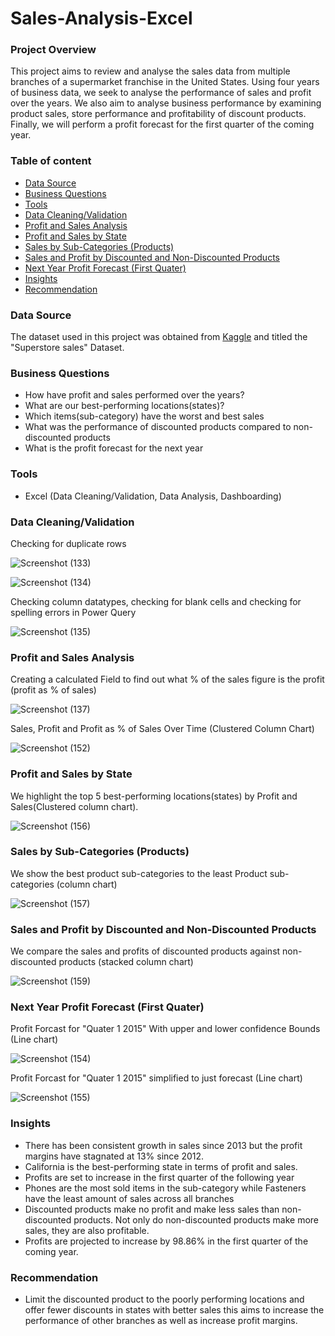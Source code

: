 # Sales-Analysis-Excel

### Project Overview
This project aims to review and analyse the sales data from multiple branches of a supermarket franchise in the United States. Using four years of business data, we seek to analyse the performance of sales and profit over the years. We also aim to analyse business performance by examining product sales, store performance and profitability of discount products. Finally, we will perform a profit forecast for the first quarter of the coming year.

### Table of content
- [Data Source](#data-source)
- [Business Questions](#business-questions)
- [Tools](#tools)
- [Data Cleaning/Validation](#data-cleaningvalidation)
- [Profit and Sales Analysis](#profit-and-sales-analysis)
- [Profit and Sales by State](#profit-and-sales-by-state)
- [Sales by Sub-Categories (Products)](#sales-by-sub-categories-products)
- [Sales and Profit by Discounted and Non-Discounted Products](sales-and-profit-by-discounted-and-non-discounted-products)
- [Next Year Profit Forecast (First Quater)](#next-year-profit-forecast-first-quater)
- [Insights](#insights)
- [Recommendation](#recommendation)

### Data Source
The dataset used in this project was obtained from [Kaggle](https://www.kaggle.com/datasets/ishanshrivastava28/superstore-sales) and titled the "Superstore sales" Dataset.

### Business Questions
- How have profit and sales performed over the years?
- What are our best-performing locations(states)?
- Which items(sub-category) have the worst and best sales
- What was the performance of discounted products compared to non-discounted products
- What is the profit forecast for the next year

### Tools
- Excel (Data Cleaning/Validation, Data Analysis, Dashboarding)

### Data Cleaning/Validation
Checking for duplicate rows

![Screenshot (133)](https://github.com/user-attachments/assets/735dac2c-9e87-4c36-af0e-29e8391ae7bf)

![Screenshot (134)](https://github.com/user-attachments/assets/62b67632-9d0f-4c05-b488-d830765580b8)


Checking column datatypes, checking for blank cells and checking for spelling errors in Power Query

![Screenshot (135)](https://github.com/user-attachments/assets/846149f0-bc89-46e1-a4b6-79b5d3571103)

### Profit and Sales Analysis
Creating a calculated Field to find out what % of the sales figure is the profit (profit as % of sales)

![Screenshot (137)](https://github.com/user-attachments/assets/cd57950f-3723-4147-8699-77a9c6dd39de)

Sales, Profit and Profit as % of Sales Over Time (Clustered Column Chart)

![Screenshot (152)](https://github.com/user-attachments/assets/4ac7992d-827d-4d6c-b77b-c77ce7d57963)

### Profit and Sales by State
We highlight the top 5 best-performing locations(states) by Profit and Sales(Clustered column chart).

![Screenshot (156)](https://github.com/user-attachments/assets/82b6f315-90e9-4374-9067-a4357e324fef)


### Sales by Sub-Categories (Products)
We show the best product sub-categories to the least Product sub-categories (column chart)

![Screenshot (157)](https://github.com/user-attachments/assets/92898d21-889a-46fb-8274-0f3a76cb2fc9)

### Sales and Profit by Discounted and Non-Discounted Products
We compare the sales and profits of discounted products against non-discounted products (stacked column chart)

![Screenshot (159)](https://github.com/user-attachments/assets/02d91327-59bf-417c-9278-f1a3c7cda501)


### Next Year Profit Forecast (First Quater)
Profit Forcast for "Quater 1 2015" With upper and lower confidence Bounds (Line chart)

![Screenshot (154)](https://github.com/user-attachments/assets/eb84a489-0bca-4ffb-8b23-a0bac50e7d14)

Profit Forcast for "Quater 1 2015" simplified to just forecast (Line chart)

![Screenshot (155)](https://github.com/user-attachments/assets/6bc90364-6ae6-4bce-b107-0fa24295dfb9)

### Insights
- There has been consistent growth in sales since 2013 but the profit margins have stagnated at 13% since 2012.
- California is the best-performing state in terms of profit and sales.
- Profits are set to increase in the first quarter of the following year
- Phones are the most sold items in the sub-category while Fasteners have the least amount of sales across all branches
- Discounted products make no profit and make less sales than non-discounted products. Not only do non-discounted products make more sales, they are also profitable.
- Profits are projected to increase by 98.86% in the first quarter of the coming year.

### Recommendation
- Limit the discounted product to the poorly performing locations and offer fewer discounts in states with better sales
  this aims to increase the performance of other branches as well as increase profit margins.
  


